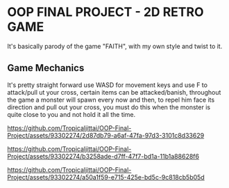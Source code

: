 # OOP FINAL PROJECT - 2D RETRO GAME
It's basically parody of the game "FAITH", with my own style and twist to it.

## Game Mechanics
It's pretty straight forward use WASD for movement keys and use F to attack/pull ut your cross, certain items can be attacked/banish, throughout the game a monster will spawn every now and then, to repel him face its direction and pull out your cross, you must do this when the monster is quite close to you and not hold it all the time.


https://github.com/Tropicaljittai/OOP-Final-Project/assets/93302274/2d87db79-a6af-47fa-97d3-3101c8d33629



https://github.com/Tropicaljittai/OOP-Final-Project/assets/93302274/b3258ade-d7ff-47f7-bd1a-11b1a88628f6



https://github.com/Tropicaljittai/OOP-Final-Project/assets/93302274/a50a1f59-e715-425e-bd5c-9c818cb5b05d

